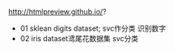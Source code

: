 

http://htmlpreview.github.io/?
+ 01 sklean digits dataset; svc作分类 识别数字
+ 02 iris dataset鸢尾花数据集 svc分类
